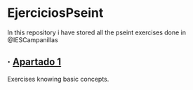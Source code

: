 # EjerciciosPseint
In this repository i have stored all the pseint exercises done in @IESCampanillas

## · [Apartado 1](https://github.com/FESEVA/EjerciciosPseint/tree/main/Apartado%201)
Exercises knowing basic concepts.
